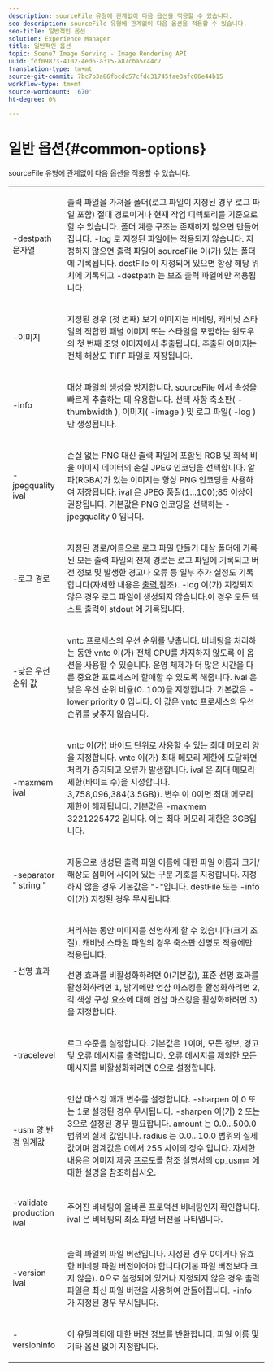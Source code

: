 ```yaml
---
description: sourceFile 유형에 관계없이 다음 옵션을 적용할 수 있습니다.
seo-description: sourceFile 유형에 관계없이 다음 옵션을 적용할 수 있습니다.
seo-title: 일반적인 옵션
solution: Experience Manager
title: 일반적인 옵션
topic: Scene7 Image Serving - Image Rendering API
uuid: fdf09873-4102-4ed6-a315-a87cba5c44c7
translation-type: tm+mt
source-git-commit: 7bc7b3a86fbcdc57cfdc31745fae3afc06e44b15
workflow-type: tm+mt
source-wordcount: '670'
ht-degree: 0%

---
```



# 일반 옵션{#common-options}

sourceFile 유형에 관계없이 다음 옵션을 적용할 수 있습니다.

<table id="simpletable_3BFC3737C891411D84405CEEF6B19542"> 
 <tr class="strow"> 
  <td class="stentry"> <p> <span class="codeph"> -destpath  <span class="varname"> 문자열  </span> </span> </p> </td> 
  <td class="stentry"> <p>출력 파일을 가져올 폴더(로그 파일이 지정된 경우 로그 파일 포함) <span class="codeph"></span> 절대 경로이거나 현재 작업 디렉토리를 기준으로 할 수 있습니다. 폴더 계층 구조는 존재하지 않으면 만들어집니다. <span class="codeph"> -log </span>로 지정된 파일에는 적용되지 않습니다. 지정하지 않으면 출력 파일이 <span class="varname"> sourceFile </span>이(가) 있는 폴더에 기록됩니다. <span class="varname"> destFile </span>이 지정되어 있으면 항상 해당 위치에 기록되고 <span class="codeph"> -destpath </span>는 보조 출력 파일에만 적용됩니다. </p> </td> 
 </tr> 
 <tr class="strow"> 
  <td class="stentry"> <p> <span class="codeph"> -이미지 </span> </p> </td> 
  <td class="stentry"> <p>지정된 경우 (첫 번째) 보기 이미지는 비네팅, 캐비닛 스타일의 적합한 패널 이미지 또는 스타일을 포함하는 윈도우의 첫 번째 조명 이미지에서 추출됩니다. 추출된 이미지는 전체 해상도 TIFF 파일로 저장됩니다. </p> </td> 
 </tr> 
 <tr class="strow"> 
  <td class="stentry"> <p> <span class="codeph"> -info </span> </p> </td> 
  <td class="stentry"> <p>대상 파일의 생성을 방지합니다. <span class="varname"> sourceFile </span>에서 속성을 빠르게 추출하는 데 유용합니다. 선택 사항 축소판( <span class="codeph"> -thumbwidth </span>), 이미지( <span class="codeph"> -image </span>) 및 로그 파일( <span class="codeph"> -log </span>)만 생성됩니다. </p> </td> 
 </tr> 
 <tr class="strow"> 
  <td class="stentry"> <p> <span class="codeph"> -jpegquality  <span class="varname"> ival  </span> </span> </p> </td> 
  <td class="stentry"> <p>손실 없는 PNG 대신 출력 파일에 포함된 RGB 및 회색 비율 이미지 데이터의 손실 JPEG 인코딩을 선택합니다. 알파(RGBA)가 있는 이미지는 항상 PNG 인코딩을 사용하여 저장됩니다. <span class="varname"> ival </span> 은 JPEG 품질(1...100);85 이상이 권장됩니다. 기본값은 PNG 인코딩을 선택하는 <span class="codeph"> -jpegquality 0 </span>입니다. </p> </td> 
 </tr> 
 <tr class="strow"> 
  <td class="stentry"> <p> <span class="codeph"> -로그  <span class="varname"> 경로  </span> </span> </p> </td> 
  <td class="stentry"> <p>지정된 경로/이름으로 로그 파일 만들기 대상 폴더에 기록된 모든 출력 파일의 전체 경로는 로그 파일에 기록되고 버전 정보 및 발생한 경고나 오류 등 일부 추가 설정도 기록합니다(자세한 내용은 <a href="../../../../ir-api/vntc/utilities/c-ir-vignette-converter-vntc/r-ir-output.md#reference-c51e30b721eb416bb646089f0ac045c5" type="reference" format="dita" scope="local"> 출력 </a> 참조). <span class="codeph"> -log </span>이(가) 지정되지 않은 경우 로그 파일이 생성되지 않습니다.이 경우 모든 텍스트 출력이 <span class="codeph"> stdout </span>에 기록됩니다. </p> </td> 
 </tr> 
 <tr class="strow"> 
  <td class="stentry"> <p> <span class="codeph"> -낮은 우선 순위  <span class="varname"> 값  </span> </span> </p> </td> 
  <td class="stentry"> <p><span class="filepath"> vntc </span> 프로세스의 우선 순위를 낮춥니다. 비네팅을 처리하는 동안 <span class="filepath"> vntc </span>이(가) 전체 CPU를 차지하지 않도록 이 옵션을 사용할 수 있습니다. 운영 체제가 더 많은 시간을 다른 중요한 프로세스에 할애할 수 있도록 해줍니다. <span class="varname"> ival </span> 은 낮은 우선 순위 비율(0..100)을 지정합니다. 기본값은 <span class="codeph"> -lower priority 0 </span>입니다. 이 값은 <span class="filepath"> vntc </span> 프로세스의 우선 순위를 낮추지 않습니다. </p> </td> 
 </tr> 
 <tr class="strow"> 
  <td class="stentry"> <p> <span class="codeph"> -maxmem  <span class="varname"> ival  </span> </span> </p> </td> 
  <td class="stentry"> <p><span class="filepath"> vntc </span>이(가) 바이트 단위로 사용할 수 있는 최대 메모리 양을 지정합니다. <span class="filepath"> vntc </span>이(가) 최대 메모리 제한에 도달하면 처리가 중지되고 오류가 발생합니다. <span class="varname"> ival </span> 은 최대 메모리 제한(바이트 수)을 지정합니다. 3,758,096,384(3.5GB)). <span class="varname"> 변수 </span>이 0이면 최대 메모리 제한이 해제됩니다. 기본값은 <span class="codeph"> -maxmem 3221225472 </span>입니다. 이는 최대 메모리 제한은 3GB입니다. </p> </td> 
 </tr> 
 <tr class="strow"> 
  <td class="stentry"> <p> <span class="codeph"> -separator "  <span class="varname"> string  </span>"  </span> </p> </td> 
  <td class="stentry"> <p>자동으로 생성된 출력 파일 이름에 대한 파일 이름과 크기/해상도 접미어 사이에 있는 구분 기호를 지정합니다. 지정하지 않을 경우 기본값은 "-"입니다. <span class="varname"> destFile </span> 또는 <span class="codeph"> -info </span>이(가) 지정된 경우 무시됩니다. </p> </td> 
 </tr> 
 <tr class="strow"> 
  <td class="stentry"> <p> <span class="codeph"> -선명  <span class="varname"> 효과  </span> </span> </p> </td> 
  <td class="stentry"> <p>처리하는 동안 이미지를 선명하게 할 수 있습니다(크기 조절). 캐비닛 스타일 파일의 경우 축소판 선명도 적용에만 적용됩니다. </p> <p>선명 효과를 비활성화하려면 0(기본값), 표준 선명 효과를 활성화하려면 1, 밝기에만 언샵 마스킹을 활성화하려면 2, 각 색상 구성 요소에 대해 언샵 마스킹을 활성화하려면 3)을 지정합니다. </p> </td> 
 </tr> 
 <tr class="strow"> 
  <td class="stentry"> <p> <span class="codeph"> -tracelevel  </span> </p> </td> 
  <td class="stentry"> <p>로그 수준을 설정합니다. 기본값은 1이며, 모든 정보, 경고 및 오류 메시지를 출력합니다. 오류 메시지를 제외한 모든 메시지를 비활성화하려면 0으로 설정합니다. </p> </td> 
 </tr> 
 <tr class="strow"> 
  <td class="stentry"> <p> <span class="codeph"> -usm  <span class="varname"> 양  </span> <span class="varname"> 반경  </span> <span class="varname"> 임계값  </span> </span> </p> </td> 
  <td class="stentry"> <p>언샵 마스킹 매개 변수를 설정합니다. <span class="codeph"> -sharpen </span>이 0 또는 1로 설정된 경우 무시됩니다.<span class="codeph"> -sharpen </span>이(가) 2 또는 3으로 설정된 경우 필요합니다. <span class="varname"> amount </span> 는 0.0...500.0 범위의 실제 값입니다. radius <span class="varname"> 는 0.0...10.0 범위의 실제 값이며  </span> 임계값은 0에서 255 사이의 정수 <span class="varname">   </span> 입니다. 자세한 내용은 이미지 제공 프로토콜 참조 설명서의 <span class="codeph"> op_usm= </span>에 대한 설명을 참조하십시오. </p> </td> 
 </tr> 
 <tr class="strow"> 
  <td class="stentry"> <p> <span class="codeph"> -validate production  <span class="varname"> ival  </span> </span> </p> </td> 
  <td class="stentry"> <p>주어진 비네팅이 올바른 프로덕션 비네팅인지 확인합니다. <span class="varname"> ival </span> 은 비네팅의 최소 파일 버전을 나타냅니다. </p> </td> 
 </tr> 
 <tr class="strow"> 
  <td class="stentry"> <p> <span class="codeph"> -version  <span class="varname"> ival  </span> </span> </p> </td> 
  <td class="stentry"> <p>출력 파일의 파일 버전입니다. 지정된 경우 0이거나 유효한 비네팅 파일 버전이어야 합니다(기본 파일 버전보다 크지 않음). 0으로 설정되어 있거나 지정되지 않은 경우 출력 파일은 최신 파일 버전을 사용하여 만들어집니다. <span class="codeph"> -info </span>가 지정된 경우 무시됩니다. </p> </td> 
 </tr> 
 <tr class="strow"> 
  <td class="stentry"> <p> <span class="codeph"> -versioninfo  </span> </p> </td> 
  <td class="stentry"> <p>이 유틸리티에 대한 버전 정보를 반환합니다. 파일 이름 및 기타 옵션 없이 지정합니다. </p> </td> 
 </tr> 
</table>

